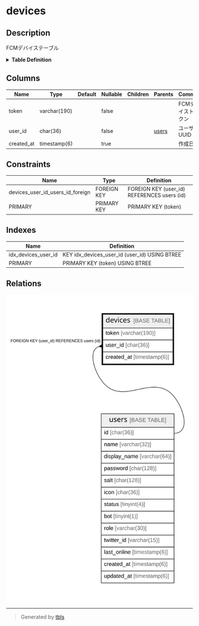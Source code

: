# devices

## Description

FCMデバイステーブル

<details>
<summary><strong>Table Definition</strong></summary>

```sql
CREATE TABLE `devices` (
  `token` varchar(190) NOT NULL,
  `user_id` char(36) NOT NULL,
  `created_at` timestamp(6) NULL DEFAULT NULL,
  PRIMARY KEY (`token`),
  KEY `idx_devices_user_id` (`user_id`),
  CONSTRAINT `devices_user_id_users_id_foreign` FOREIGN KEY (`user_id`) REFERENCES `users` (`id`) ON DELETE CASCADE ON UPDATE CASCADE
) ENGINE=InnoDB DEFAULT CHARSET=utf8mb4
```

</details>

## Columns

| Name | Type | Default | Nullable | Children | Parents | Comment |
| ---- | ---- | ------- | -------- | -------- | ------- | ------- |
| token | varchar(190) |  | false |  |  | FCMデバイストークン |
| user_id | char(36) |  | false |  | [users](users.md) | ユーザーUUID |
| created_at | timestamp(6) |  | true |  |  | 作成日時 |

## Constraints

| Name | Type | Definition |
| ---- | ---- | ---------- |
| devices_user_id_users_id_foreign | FOREIGN KEY | FOREIGN KEY (user_id) REFERENCES users (id) |
| PRIMARY | PRIMARY KEY | PRIMARY KEY (token) |

## Indexes

| Name | Definition |
| ---- | ---------- |
| idx_devices_user_id | KEY idx_devices_user_id (user_id) USING BTREE |
| PRIMARY | PRIMARY KEY (token) USING BTREE |

## Relations

![er](devices.svg)

---

> Generated by [tbls](https://github.com/k1LoW/tbls)
